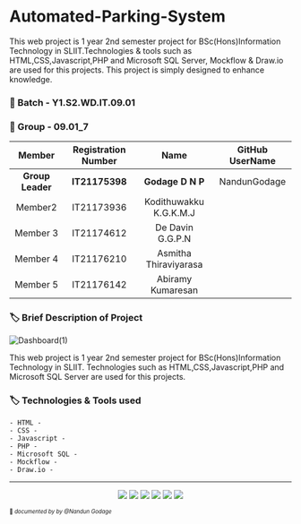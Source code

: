 # Automated-Parking-System
This web project is 1 year 2nd semester project for BSc(Hons)Information Technology in SLIIT.Technologies & tools such as HTML,CSS,Javascript,PHP and Microsoft SQL Server, Mockflow & Draw.io are used for this projects. This project is simply designed to enhance knowledge.

### 🔖 Batch - Y1.S2.WD.IT.09.01
### 🔖 Group - 09.01_7

|Member | Registration Number| Name | GitHub UserName |
| :---: | :---: | :---: | :---: |
|**Group Leader**|  **IT21175398** |  **Godage D N P**|NandunGodage| 
|Member2| IT21173936 | Kodithuwakku K.G.K.M.J | | 
|Member 3|  IT21174612 |  De Davin G.G.P.N |  | 
|Member 4|  IT21176210 | Asmitha Thiraviyarasa |  | 
|Member 5|  IT21176142 | Abiramy Kumaresan |  | 

### 🏷️ Brief Description of Project 

![Dashboard(1)]( ![image](https://user-images.githubusercontent.com/87608547/234606695-f8a48e50-a93e-4f55-867c-c761e7cd6755.png)
)
<p aling ="right">This web project is 1 year 2nd semester project for BSc(Hons)Information Technology in SLIIT. Technologies such as HTML,CSS,Javascript,PHP and Microsoft SQL Server are used for this projects.</p>

### 🏷️ Technologies & Tools used 
    - HTML -
    - CSS -
    - Javascript -
    - PHP -
    - Microsoft SQL -
    - Mockflow -
    - Draw.io -
      
    


______________
<p align ="center">
<img src="[[https://user-images.githubusercontent.com/99181964/225831749-8575f624-66f3-4b8c-91ea-fab510fc9fbb.png](https://www.google.com/url?sa=i&url=https%3A%2F%2Fen.wikipedia.org%2Fwiki%2FHTML&psig=AOvVaw3isqB8CtbeyQwcmjCbYMpl&ust=1682604986656000&source=images&cd=vfe&ved=0CBEQjRxqFwoTCOD67Z_ex_4CFQAAAAAdAAAAABAE](https://www.google.com/url?sa=i&url=https%3A%2F%2Fcloud2data.com%2Fhtml-and-css%2F&psig=AOvVaw20jeh2x5FrB1WSIUR2Hze4&ust=1682605132423000&source=images&cd=vfe&ved=0CBEQjRxqFwoTCNCT3N_ex_4CFQAAAAAdAAAAABAI))"/>
<img src="[https://img.icons8.com/color/48/null/android-studio--v2.png](https://www.google.com/url?sa=i&url=https%3A%2F%2F1000logos.net%2Fjavascript-logo%2F&psig=AOvVaw0BXQcptaPo5YQdldBPnVKy&ust=1682605191951000&source=images&cd=vfe&ved=0CBEQjRxqFwoTCICpz_vex_4CFQAAAAAdAAAAABAE)"/>
<img src= "https://www.google.com/url?sa=i&url=https%3A%2F%2Fwww.php.net%2F&psig=AOvVaw0aAA5zaGP5mSu-TtZ_zbV7&ust=1682605324054000&source=images&cd=vfe&ved=0CBEQjRxqFwoTCPCu2MLfx_4CFQAAAAAdAAAAABAE"/>
<img src= "https://www.google.com/imgres?imgurl=https%3A%2F%2Fwww.commvault.com%2Fwp-content%2Fuploads%2F2019%2F08%2Fsql-server_logo.jpg%3Fquality%3D80%26w%3D930&tbnid=U1cPo0tr1qrANM&vet=12ahUKEwjuydeu4Mf-AhVD_zgGHUmRCdEQMygCegUIARDrAQ..i&imgrefurl=https%3A%2F%2Fwww.commvault.com%2Fsupported-technologies%2Fmicrosoft%2Fsql&docid=rcJtTf1haT5V0M&w=930&h=672&q=microsoft%20sql&client=firefox-b-d&ved=2ahUKEwjuydeu4Mf-AhVD_zgGHUmRCdEQMygCegUIARDrAQ "/>
<img src= " https://www.google.com/imgres?imgurl=https%3A%2F%2Fimages.g2crowd.com%2Fuploads%2Fproduct%2Fimage%2Fsocial_landscape%2Fsocial_landscape_202a95b4d1f391bfb0e6efc297a000b2%2Fmockflow.png&tbnid=P7ywip0Hpnm1SM&vet=12ahUKEwjbh-Tp4Mf-AhUogmMGHbMlDtwQMygHegUIARDjAQ..i&imgrefurl=https%3A%2F%2Fwww.g2.com%2Fproducts%2Fmockflow%2Freviews&docid=ikQGvm54CYLqAM&w=600&h=315&q=mockflow&client=firefox-b-d&ved=2ahUKEwjbh-Tp4Mf-AhUogmMGHbMlDtwQMygHegUIARDjAQ"/>
<img src= "https://www.google.com/imgres?imgurl=http%3A%2F%2Fstore-images.s-microsoft.com%2Fimage%2Fapps.33676.13851527096222888.2b60149a-04a5-4578-a6b2-d7b7377332d5.f66ed402-0b4a-4d56-b8bb-7a38a1220f09&tbnid=kQ_PV9YPg4wK2M&vet=12ahUKEwjm--iH4cf-AhV__DgGHT1kCnIQMygTegUIARCPAg..i&imgrefurl=https%3A%2F%2Fapps.microsoft.com%2Fstore%2Fdetail%2F9MVVSZK43QQW%3Fhl%3Den-us%26gl%3DUS&docid=gWyUZjA4n2-7XM&w=310&h=150&q=draw%20io&client=firefox-b-d&ved=2ahUKEwjm--iH4cf-AhV__DgGHT1kCnIQMygTegUIARCPAg "/>
</p>


<sub><sup>📌 *documented by by @Nandun Godage* </sup></sub>
